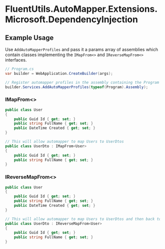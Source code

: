 # FluentUtils.AutoMapper.Extensions.Microsoft.DependencyInjection

## Example Usage

Use `AddAutoMapperProfiles` and pass it a params array of assemblies which contain
classes implementing the `IMapFrom<>` and `IReverseMapFrom<>` interfaces.

```csharp
// Program.cs
var builder = WebApplication.CreateBuilder(args);

// Register automapper profiles in the assembly containing the Program class
builder.Services.AddAutoMapperProfiles(typeof(Program).Assembly);
```

### IMapFrom<>

```csharp
public class User
{
    public Guid Id { get; set; }
    public string FullName { get; set; }
    public DateTime Created { get; set; }
}

// This will allow automapper to map Users to UserDtos
public class UserDto : IMapFrom<User>
{
    public Guid Id { get; set; }
    public string FullName { get; set; }
}
``` 

### IReverseMapFrom<>

```csharp
public class User
{
    public Guid Id { get; set; }
    public string FullName { get; set; }
    public DateTime Created { get; set; }
}

// This will allow automapper to map Users to UserDtos and then back to Users
public class UserDto : IReverseMapFrom<User>
{
    public Guid Id { get; set; }
    public string FullName { get; set; }
}
``` 
